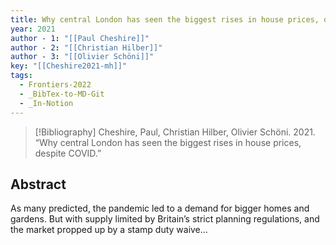 ```yaml
---
title: Why central London has seen the biggest rises in house prices, despite COVID
year: 2021
author - 1: "[[Paul Cheshire]]"
author - 2: "[[Christian Hilber]]"
author - 3: "[[Olivier Schöni]]"
key: "[[Cheshire2021-mh]]"
tags:
  - Frontiers-2022
  - _BibTex-to-MD-Git
  - _In-Notion
---
```


> [!Bibliography]
> Cheshire, Paul, Christian Hilber, Olivier Schöni. 2021. “Why central London has seen the biggest rises in house prices, despite COVID.” 

## Abstract
As many predicted, the pandemic led to a demand for bigger homes and gardens. But with supply limited by Britain’s strict planning regulations, and the market propped up by a stamp duty waive…